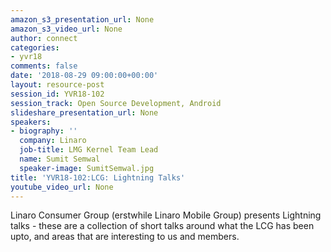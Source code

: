 ```yaml
---
amazon_s3_presentation_url: None
amazon_s3_video_url: None
author: connect
categories:
- yvr18
comments: false
date: '2018-08-29 09:00:00+00:00'
layout: resource-post
session_id: YVR18-102
session_track: Open Source Development, Android
slideshare_presentation_url: None
speakers:
- biography: ''
  company: Linaro
  job-title: LMG Kernel Team Lead
  name: Sumit Semwal
  speaker-image: SumitSemwal.jpg
title: 'YVR18-102:LCG: Lightning Talks'
youtube_video_url: None
---
```


Linaro Consumer Group (erstwhile Linaro Mobile Group) presents Lightning talks - these are a collection of short talks around what the LCG has been upto, and areas that are interesting to us and members.